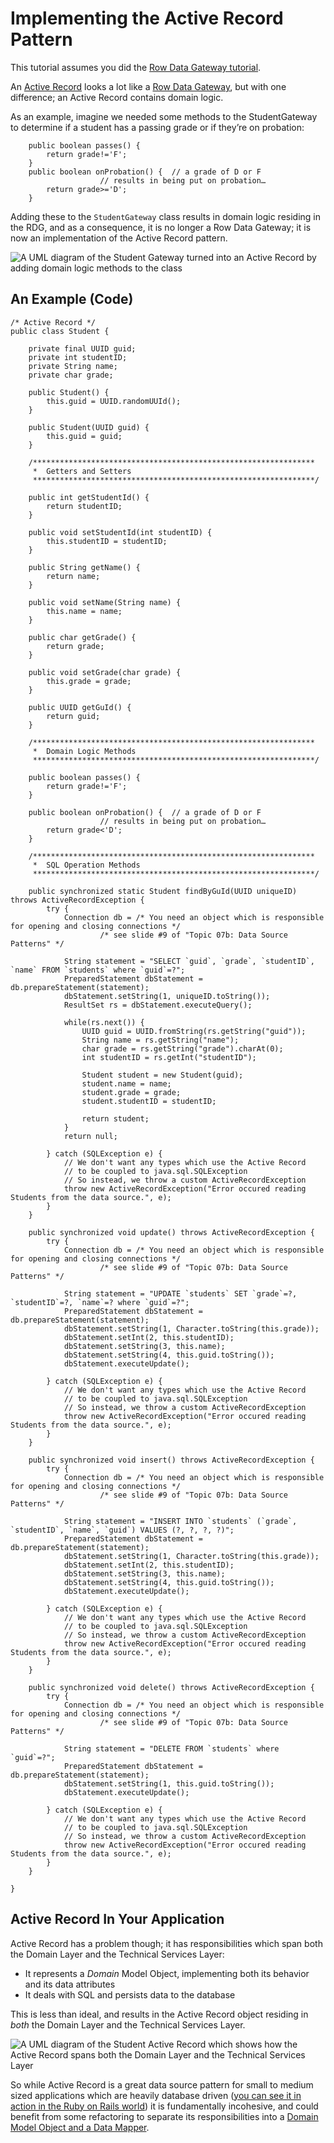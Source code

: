 Implementing the Active Record Pattern
======================================

This tutorial assumes you did the [Row Data Gateway tutorial](tut-71.implementing-row-data-gateway.md).

An [Active Record](http://martinfowler.com/eaaCatalog/activeRecord.html) looks a lot like a [Row Data Gateway](http://martinfowler.com/eaaCatalog/rowDataGateway.html), but with one difference; an Active Record contains domain logic.

As an example, imagine we needed some methods to the StudentGateway to determine if a student has a passing grade or if they’re on probation:

    	public boolean passes() {
    		return grade!='F';
    	}
    	public boolean onProbation() {	// a grade of D or F
    					// results in being put on probation…
    		return grade>='D';
    	}

Adding these to the `StudentGateway` class results in domain logic residing in the RDG, and as a consequence, it is no longer a Row Data Gateway; it is now an implementation of the Active Record pattern.

![A UML diagram of the Student Gateway turned into an Active Record by adding domain logic methods to the class](assets/tut-72.studentActiveRecord.png)

An Example (Code)
-----------------

    /* Active Record */
    public class Student {
    	
    	private final UUID guid;
    	private int studentID;
    	private String name;
    	private char grade;
    	
    	public Student() {
    		this.guid = UUID.randomUUId();
    	}
    	
    	public Student(UUID guid) {
    		this.guid = guid;
    	}
    	
    	/***************************************************************
    	 *  Getters and Setters
    	 ***************************************************************/
    	
    	public int getStudentId() {
    		return studentID;
    	}
    	
    	public void setStudentId(int studentID) {
    		this.studentID = studentID;
    	}
    	
    	public String getName() {
    		return name;
    	}
    	
    	public void setName(String name) {
    		this.name = name;
    	}
    	
    	public char getGrade() {
    		return grade;
    	}
    	
    	public void setGrade(char grade) {
    		this.grade = grade;
    	}
    	
    	public UUID getGuId() {
    		return guid;
    	}
    	
    	/***************************************************************
    	 *  Domain Logic Methods
    	 ***************************************************************/
    	
    	public boolean passes() {
    		return grade!='F';
    	}
    	
    	public boolean onProbation() {	// a grade of D or F
    					// results in being put on probation…
    		return grade<'D';
    	}
    	
    	/***************************************************************
    	 *  SQL Operation Methods
    	 ***************************************************************/
    	
    	public synchronized static Student findByGuId(UUID uniqueID) throws ActiveRecordException {
    		try {
    			Connection db =	/* You need an object which is responsible for opening and closing connections */
    					/* see slide #9 of "Topic 07b: Data Source Patterns" */
    	
    			String statement = "SELECT `guid`, `grade`, `studentID`, `name` FROM `students` where `guid`=?";
    			PreparedStatement dbStatement = db.prepareStatement(statement);
    			dbStatement.setString(1, uniqueID.toString());
    			ResultSet rs = dbStatement.executeQuery();
    			
    			while(rs.next()) {
    				UUID guid = UUID.fromString(rs.getString("guid"));
    				String name = rs.getString("name");
    				char grade = rs.getString("grade").charAt(0);
    				int studentID = rs.getInt("studentID");
    				
    				Student student = new Student(guid);
    				student.name = name;
    				student.grade = grade;
    				student.studentID = studentID;
    				
    				return student;
    			}
    			return null;
    			
    		} catch (SQLException e) {
    			// We don't want any types which use the Active Record
    			// to be coupled to java.sql.SQLException
    			// So instead, we throw a custom ActiveRecordException 
    			throw new ActiveRecordException("Error occured reading Students from the data source.", e);
    		}
    	}
    	
    	public synchronized void update() throws ActiveRecordException {
    		try {
    			Connection db =	/* You need an object which is responsible for opening and closing connections */
    					/* see slide #9 of "Topic 07b: Data Source Patterns" */
    	
    			String statement = "UPDATE `students` SET `grade`=?, `studentID`=?, `name`=? where `guid`=?";
    			PreparedStatement dbStatement = db.prepareStatement(statement);
    			dbStatement.setString(1, Character.toString(this.grade));
    			dbStatement.setInt(2, this.studentID);
    			dbStatement.setString(3, this.name);
    			dbStatement.setString(4, this.guid.toString());
    			dbStatement.executeUpdate();
    			
    		} catch (SQLException e) {
    			// We don't want any types which use the Active Record
    			// to be coupled to java.sql.SQLException
    			// So instead, we throw a custom ActiveRecordException 
    			throw new ActiveRecordException("Error occured reading Students from the data source.", e);
    		}
    	}
    	
    	public synchronized void insert() throws ActiveRecordException {
    		try {
    			Connection db =	/* You need an object which is responsible for opening and closing connections */
    					/* see slide #9 of "Topic 07b: Data Source Patterns" */
    	
    			String statement = "INSERT INTO `students` (`grade`, `studentID`, `name`, `guid`) VALUES (?, ?, ?, ?)";
    			PreparedStatement dbStatement = db.prepareStatement(statement);
    			dbStatement.setString(1, Character.toString(this.grade));
    			dbStatement.setInt(2, this.studentID);
    			dbStatement.setString(3, this.name);
    			dbStatement.setString(4, this.guid.toString());
    			dbStatement.executeUpdate();
    			
    		} catch (SQLException e) {
    			// We don't want any types which use the Active Record
    			// to be coupled to java.sql.SQLException
    			// So instead, we throw a custom ActiveRecordException 
    			throw new ActiveRecordException("Error occured reading Students from the data source.", e);
    		}
    	}
    	
    	public synchronized void delete() throws ActiveRecordException {
    		try {
    			Connection db =	/* You need an object which is responsible for opening and closing connections */
    					/* see slide #9 of "Topic 07b: Data Source Patterns" */
    	
    			String statement = "DELETE FROM `students` where `guid`=?";
    			PreparedStatement dbStatement = db.prepareStatement(statement);
    			dbStatement.setString(1, this.guid.toString());
    			dbStatement.executeUpdate();
    			
    		} catch (SQLException e) {
    			// We don't want any types which use the Active Record
    			// to be coupled to java.sql.SQLException
    			// So instead, we throw a custom ActiveRecordException 
    			throw new ActiveRecordException("Error occured reading Students from the data source.", e);
    		}
    	}
    	
    }

Active Record In Your Application
---------------------------------

Active Record has a problem though; it has responsibilities which span both the Domain Layer and the Technical Services Layer:

*   It represents a _Domain_ Model Object, implementing both its behavior and its data attributes
*   It deals with SQL and persists data to the database

This is less than ideal, and results in the Active Record object residing in _both_ the Domain Layer and the Technical Services Layer.

![A UML diagram of the Student Active Record which shows how the Active Record spans both the Domain Layer and the Technical Services Layer](assets/tut-72.studentActiveRecord-layers.png)

So while Active Record is a great data source pattern for small to medium sized applications which are heavily database driven ([you can see it in action in the Ruby on Rails world](http://api.rubyonrails.org/classes/ActiveRecord/Base.html)) it is fundamentally incohesive, and could benefit from some refactoring to separate its responsibilities into a [Domain Model Object and a Data Mapper](tut-73.implementing-data-mapper.md).
